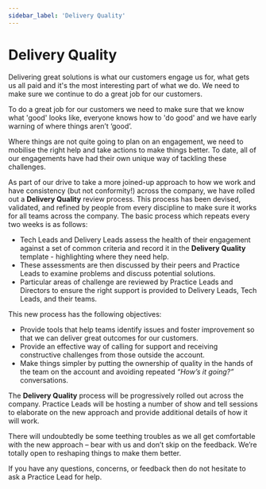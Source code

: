```yaml
---
sidebar_label: 'Delivery Quality'
---
```


# Delivery Quality 

Delivering great solutions is what our customers engage us for, what gets us all paid and it's the most interesting part of what we do. We need to make sure we continue to do a great job for our customers.  

To do a great job for our customers we need to make sure that we know what 'good' looks like, everyone knows how to 'do good' and we have early warning of where things aren’t ‘good’.  

Where things are not quite going to plan on an engagement, we need to mobilise the right help and take actions to make things better.  To date, all of our engagements have had their own unique way of tackling these challenges.

As part of our drive to take a more joined-up approach to how we work and have consistency (but not conformity!) across the company, we have rolled out a **Delivery Quality** review process.  This process has been devised, validated, and refined by people from every discipline to make sure it works for all teams across the company.  The basic process which repeats every two weeks is as follows:

* Tech Leads and Delivery Leads assess the health of their engagement against a set of common criteria and record it in the **Delivery Quality** template - highlighting where they need help.  
* These assessments are then discussed by their peers and Practice Leads to examine problems and discuss potential solutions.  
* Particular areas of challenge are reviewed by Practice Leads and Directors to ensure the right support is provided to Delivery Leads, Tech Leads, and their teams.  
  
This new process has the following objectives:  

* Provide tools that help teams identify issues and foster improvement so that we can deliver great outcomes for our customers.
* Provide an effective way of calling for support and receiving constructive challenges from those outside the account.
* Make things simpler by putting the ownership of quality in the hands of the team on the account and avoiding repeated *“How’s it going?”* conversations.

The **Delivery Quality** process will be progressively rolled out across the company.  Practice Leads will be hosting a number of show and tell sessions to elaborate on the new approach and provide additional details of how it will work.  

There will undoubtedly be some teething troubles as we all get comfortable with the new approach – bear with us and don’t skip on the feedback.  We’re totally open to reshaping things to make them better.  

If you have any questions, concerns, or feedback then do not hesitate to ask a Practice Lead for help.    

